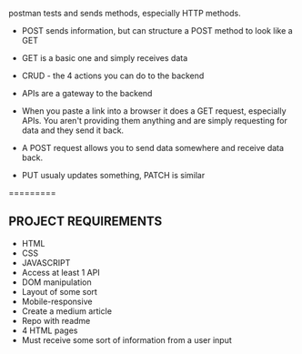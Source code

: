 postman tests and sends methods, especially HTTP methods.

- POST sends information, but can structure a POST method to look like a GET
- GET is a basic one and simply receives data
- CRUD - the 4 actions you can do to the backend
- APIs are a gateway to the backend
- When you paste a link into a browser it does a GET request, especially APIs. You aren't providing them anything and are simply requesting for data and they send it back.

- A POST request allows you to send data somewhere and receive data back.

- PUT usualy updates something, PATCH is similar

=========

## PROJECT REQUIREMENTS

- HTML
- CSS
- JAVASCRIPT
- Access at least 1 API
- DOM manipulation
- Layout of some sort
- Mobile-responsive
- Create a medium article
- Repo with readme
- 4 HTML pages
- Must receive some sort of information from a user input
